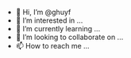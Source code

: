 - 👋 Hi, I’m @ghuyf
- 👀 I’m interested in ...
- 🌱 I’m currently learning ...
- 💞️ I’m looking to collaborate on ...
- 📫 How to reach me ...

<!---
ghuyf/ghuyf is a ✨ special ✨ repository because its `README.md` (this file) appears on your GitHub profile.
You can click the Preview link to take a look at your changes.
--->
